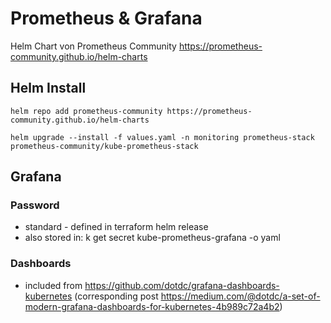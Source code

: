 # Prometheus & Grafana 

Helm Chart von Prometheus Community https://prometheus-community.github.io/helm-charts

## Helm Install

```
helm repo add prometheus-community https://prometheus-community.github.io/helm-charts

helm upgrade --install -f values.yaml -n monitoring prometheus-stack prometheus-community/kube-prometheus-stack  
```

## Grafana

### Password
- standard - defined in terraform helm release
- also stored in: k get secret kube-prometheus-grafana -o yaml

### Dashboards
- included from https://github.com/dotdc/grafana-dashboards-kubernetes (corresponding post https://medium.com/@dotdc/a-set-of-modern-grafana-dashboards-for-kubernetes-4b989c72a4b2)

